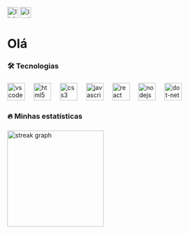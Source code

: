 <div align="left">
   
 <a href="https://www.linkedin.com/in/henriqxsz" target="_blank"> <img src="https://img.shields.io/static/v1?message=LinkedIn&logo=linkedin&label=&color=0077B5&logoColor=white&labelColor=&style=for-the-badge" height="25" alt="linkedin logo"  /></a>
 <a href="https://www.instagram.com/henriqxsz/" target="_blank">
  <img src="https://img.shields.io/static/v1?message=Instagram&logo=instagram&label=&color=E4405F&logoColor=white&labelColor=&style=for-the-badge" height="25" alt="instagram logo"  /></a>

</div>

###

<h1 align="left">Olá</h1>

###

<h3 align="left">🛠 Tecnologias </h3>

###

<div align="left">
  <img src="https://skillicons.dev/icons?i=vscode" height="40" alt="vscode logo"  />
  <img width="12" />
  <img src="https://skillicons.dev/icons?i=html" height="40" alt="html5 logo"  />
  <img width="12" />
  <img src="https://skillicons.dev/icons?i=css" height="40" alt="css3 logo"  />
  <img width="12" />
  <img src="https://skillicons.dev/icons?i=js" height="40" alt="javascript logo"  />
  <img width="12" />
  <img src="https://skillicons.dev/icons?i=react" height="40" alt="react logo"  />
  <img width="12" />
  <img src="https://skillicons.dev/icons?i=nodejs" height="40" alt="nodejs logo"  />
  <img width="12" />
  <img src="https://skillicons.dev/icons?i=dotnet" height="40" alt="dot-net logo"  />
</div>

###

<h3 align="left">🔥 Minhas estatísticas </h3>

###

<div align="left">
  <img src="https://streak-stats.demolab.com?user=Henriqxsz&locale=en&mode=daily&theme=dark&hide_border=false&border_radius=5&order=3" height="220" alt="streak graph"  />
</div>

###
